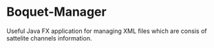 # Boquet-Manager
Useful Java FX application for managing XML files which are consis of sattelite channels information.
